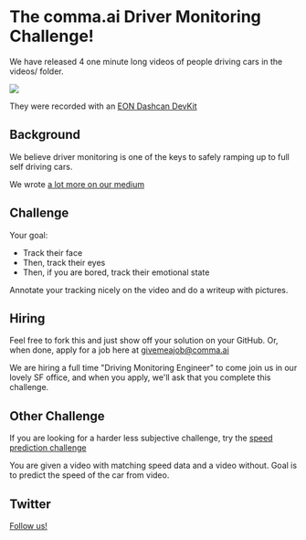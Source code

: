 The comma.ai Driver Monitoring Challenge!
======

We have released 4 one minute long videos of people driving cars in the videos/ folder.

<img src="https://github.com/commaai/monitoring/blob/master/ss.png">

They were recorded with an <a href="https://shop.comma.ai/products/eon-dashcam-devkit">EON Dashcan DevKit</a>

Background
-----

We believe driver monitoring is one of the keys to safely ramping up to full self driving cars.

We wrote <a href="https://medium.com/@comma_ai/safety-and-driver-attention-2a33d3d23109">a lot more on our medium</a>


Challenge
-----

Your goal:
- Track their face
- Then, track their eyes
- Then, if you are bored, track their emotional state

Annotate your tracking nicely on the video and do a writeup with pictures.

Hiring
-----

Feel free to fork this and just show off your solution on your GitHub. Or, when done, apply for a job here at givemeajob@comma.ai

We are hiring a full time "Driving Monitoring Engineer" to come join us in our lovely SF office, and when you apply, we'll ask that you complete this challenge.

Other Challenge
-----

If you are looking for a harder less subjective challenge, try the <a href="https://t.co/rUsZvwyntj">speed prediction challenge</a>

You are given a video with matching speed data and a video without. Goal is to predict the speed of the car from video.

Twitter
------

<a href="https://twitter.com/comma_ai">Follow us!</a>

